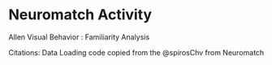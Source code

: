 # Neuromatch Activity
Allen Visual Behavior : Familiarity Analysis

Citations: Data Loading code copied from the @spirosChv from Neuromatch
